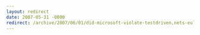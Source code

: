 ```yaml
---
layout: redirect
date: 2007-05-31 -0800
redirect: /archive/2007/06/01/did-microsoft-violate-testdriven.nets-eula-to-defend-its-own-eula.aspx/
---
```

